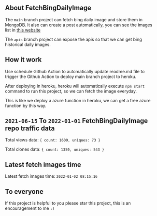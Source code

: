 ## About FetchBingDailyImage

The `main` branch project can fetch bing daily image and store them in MongoDB.
It also can create a post automatically, you can see the images list in [this website](https://oursalbum.netlify.app)

The `apis` branch project can expose the apis so that we can get bing historical daily images.

## How it work

Use schedule Github Action to automatically update readme.md file to trigger the Github Action to deploy main branch project to heroku.

After deploying in heroku, heroku will automatically execute `npm start` command to run this project, so we can fetch the image everyday.

This is like we deploy a azure function in heroku, we can get a free azure function by this way.

## `2021-06-15` To `2022-01-01` FetchBingDailyImage repo traffic data

Total views data: `{ count: 1609, uniques: 73 }`

Total clones data: `{ count: 1350, uniques: 543 }`

## Latest fetch images time

Latest fetch images time: `2022-01-02 08:15:16`

## To everyone

If this project is helpful to you please star this project, this is an encouragement to me `:)`



